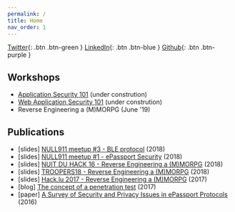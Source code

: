 ```yaml
---
permalink: /
title: Home
nav_order: 1
---
```


[Twitter](https://twitter.com/beaujeant){: .btn .btn-green }
[LinkedIn](https://www.linkedin.com/in/beaujeant){: .btn .btn-blue }
[Github](https://github.com/beaujeant){: .btn .btn-purple }


Workshops
---------

* [Application Security 101](https://beaujeant.github.io/appsec101/) (under constrution)
* [ Web Application Security 101](https://beaujeant.github.io/wapt101/) (under constrution)
* Reverse Engineering a (M)MORPG (June '19)


Publications
------------

* [slides] [NULL911 meetup #3 - BLE protocol](https://beaujeant.github.io/resources/publications/ble.pdf) (2018)
* [slides] [NULL911 meetup #1 - ePassport Security](https://beaujeant.github.io/resources/publications/epassport-security.pdf) (2018)
* [slides] [NUIT DU HACK 16 - Reverse Engineering a (M)MORPG](https://github.com/beaujeant/PwnAdventure3/blob/master/Workshop/re-mmorpg-nuitduhack16-2018.pdf) (2018)
* [slides] [TROOPERS18 - Reverse Engineering a (M)MORPG](https://github.com/beaujeant/PwnAdventure3/blob/master/Workshop/re-mmorpg-troopers18.pdf) (2018)
* [slides] [Hack.lu 2017 - Reverse Engineering a (M)MORPG](https://github.com/beaujeant/PwnAdventure3/blob/master/Workshop/re-mmorpg-hacklu17.pdf) (2017)
* [blog] [The concept of a penetration test](https://blog.keyidentity.com/2017/04/10/the-concept-of-a-penetration-test/) (2017)
* [paper] [A Survey of Security and Privacy Issues in ePassport Protocols](https://dl.acm.org/citation.cfm?doid=2825026) (2016)
